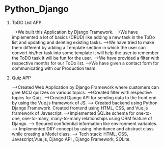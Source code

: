 # Python_Django

1. ToDO List APP

   -->We built this Application by Django Framework.
   -->We have implemented a lot of basics (CRUD) like adding a new task in the ToDo list and updating and deleting existing tasks. 
   -->We have tried to make them different by adding a Template section in which the user can convert his/her task into some template it will help the user to remember the ToDO task it will be fun for the user.
   -->We have provided a filter with respective months for our ToDo list.
   -->We have given a contact form for communicating with our Production team.

2. Quiz APP

   -->Created Web Application by Django Framework where customers can give MCQ quizzes on various topics.
   -->Created filter with respective topics for Quiz.
   -->Created Django API for sending data to the front end by using the Vue.js framework of JS.
   --> Created backend using Python Django Framework. Created frontend using HTML, CSS, and Vue.js framework of Javascript.
   -->Implemented SQLite schema for one-to-one, one-to-many, many-to-many relationships using ORM feature of Django.
   --> Secured confidential information like environment variables. 
   --> Implemented DRY concept by using inheritance and abstract class while creating a Model class.
   --> Tech stack: HTML, CSS, Javascript,Vue.js, Django API , Django Framework, SQLite.
